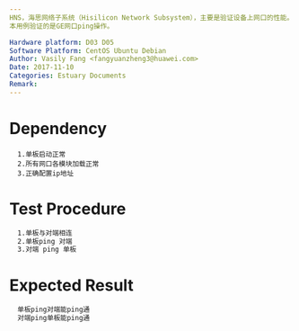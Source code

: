 ```yaml
---
HNS，海思网络子系统（Hisilicon Network Subsystem），主要是验证设备上网口的性能。
本用例验证的是GE网口ping操作。

Hardware platform: D03 D05  
Software Platform: CentOS Ubuntu Debian 
Author: Vasily Fang <fangyuanzheng3@huawei.com>  
Date: 2017-11-10
Categories: Estuary Documents  
Remark:
---
```


# Dependency
```
  1.单板启动正常
  2.所有网口各模块加载正常
  3.正确配置ip地址
```

# Test Procedure
```bash
  1.单板与对端相连
  2.单板ping 对端
  3.对端 ping 单板 
```

# Expected Result
```bash
  单板ping对端能ping通
  对端ping单板能ping通
```
